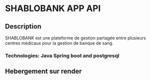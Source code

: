 # SHABLOBANK APP API

## Description

SHABLOBANK est une plateforme de gestion partagée entre plusieurs 
centres médicaux pour la gestion de banque de sang.

### Technologies: Java Spring boot and postgresql

## Hebergement sur render 
    
